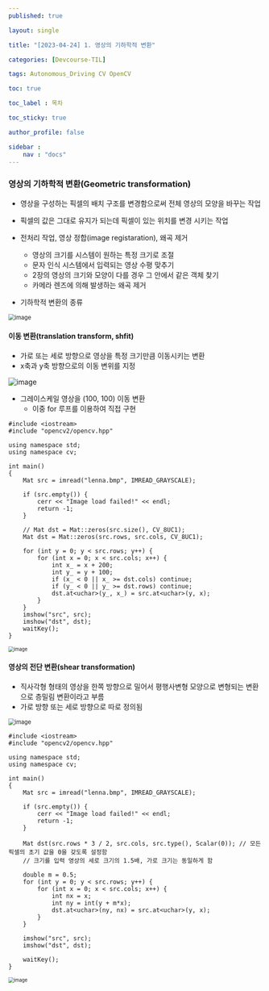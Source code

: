 ```yaml
---
published: true

layout: single

title: "[2023-04-24] 1. 영상의 기하학적 변환"

categories: [Devcourse-TIL]

tags: Autonomous_Driving CV OpenCV

toc: true

toc_label : 목차

toc_sticky: true

author_profile: false

sidebar :
    nav : "docs"
---
```


### 영상의 기하학적 변환(Geometric transformation)

- 영상을 구성하는 픽셀의 배치 구조를 변경함으로써 전체 영상의 모양을 바꾸는 작업
- 픽셀의 값은 그대로 유지가 되는데 픽셀이 있는 위치를 변경 시키는 작업
- 전처리 작업, 영상 정합(image registaration), 왜곡 제거
  - 영상의 크기를 시스템이 원하는 특정 크기로 조절
  - 문자 인식 시스템에서 입력되는 영상 수평 맞추기
  - 2장의 영상의 크기와 모양이 다를 경우 그 안에서 같은 객체 찾기
  - 카메라 렌즈에 의해 발생하는 왜곡 제거



- 기하학적 변환의 종류

<img src="https://user-images.githubusercontent.com/116723552/234405112-d10f09cc-2173-4797-a6fc-c57cf80c8c12.png" alt="image" style="zoom:80%;" />



#### 이동 변환(translation transform, shfit)

- 가로 또는 세로 방향으로 영상을 특정 크기만큼 이동시키는 변환
- x축과 y축 방향으로의 이동 변위를 지정

![image](https://user-images.githubusercontent.com/116723552/234405902-e6662240-b003-4f37-9892-995b91da1305.png)



- 그레이스케일 영상을 (100, 100) 이동 변환
  - 이중 for 루프를 이용하여 직접 구현

```
#include <iostream>
#include "opencv2/opencv.hpp"

using namespace std;
using namespace cv;

int main()
{
	Mat src = imread("lenna.bmp", IMREAD_GRAYSCALE);

	if (src.empty()) {
		cerr << "Image load failed!" << endl;
		return -1;
	}

	// Mat dst = Mat::zeros(src.size(), CV_8UC1);
	Mat dst = Mat::zeros(src.rows, src.cols, CV_8UC1);

	for (int y = 0; y < src.rows; y++) {
		for (int x = 0; x < src.cols; x++) {
			int x_ = x + 200;
			int y_ = y + 100;
			if (x_ < 0 || x_ >= dst.cols) continue;
			if (y_ < 0 || y_ >= dst.rows) continue;
			dst.at<uchar>(y_, x_) = src.at<uchar>(y, x);
		}
	}
	imshow("src", src);
	imshow("dst", dst);
	waitKey();
}
```



<img src="https://user-images.githubusercontent.com/116723552/234407691-765ab827-259a-4c5b-a173-50181732a4cf.png" alt="image" style="zoom:67%;" />



#### 영상의 전단 변환(shear transformation)

- 직사각형 형태의 영상을 한쪽 방향으로 밀어서 평행사변형 모양으로 변형되는 변환으로 층밀림 변환이라고 부름
- 가로 방향 또는 세로 방향으로 따로 정의됨



<img src="https://user-images.githubusercontent.com/116723552/234408635-a64cb48d-ba64-44a7-a0e7-c0952240a030.png" alt="image" style="zoom:80%;" />

```
#include <iostream>
#include "opencv2/opencv.hpp"

using namespace std;
using namespace cv;

int main()
{
	Mat src = imread("lenna.bmp", IMREAD_GRAYSCALE);

	if (src.empty()) {
		cerr << "Image load failed!" << endl;
		return -1;
	}

	Mat dst(src.rows * 3 / 2, src.cols, src.type(), Scalar(0)); // 모든 픽셀의 초기 값을 0을 갖도록 설정함
	// 크기를 입력 영상의 세로 크기의 1.5배, 가로 크기는 동일하게 함

	double m = 0.5;
	for (int y = 0; y < src.rows; y++) {
		for (int x = 0; x < src.cols; x++) {
			int nx = x;
			int ny = int(y + m*x);
			dst.at<uchar>(ny, nx) = src.at<uchar>(y, x);
		}
	}

	imshow("src", src);
	imshow("dst", dst);

	waitKey();
}
```



<img src="https://user-images.githubusercontent.com/116723552/234409384-06147bf0-25e4-487e-9160-bfb6203030ea.png" alt="image" style="zoom:67%;" />
